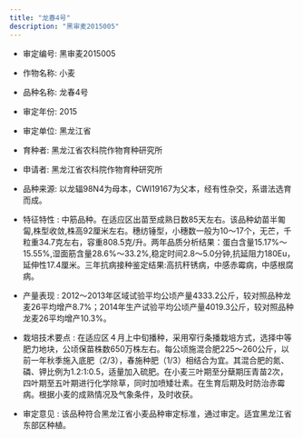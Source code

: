 ```yaml
---
title: "龙春4号"
description: "黑审麦2015005"
---
```

* 审定编号:  黑审麦2015005

*  作物名称:  小麦

*  品种名称:  龙春4号

*  审定年份:  2015

*  审定单位:  黑龙江省

* 育种者:  黑龙江省农科院作物育种研究所

*  申请者:  黑龙江省农科院作物育种研究所

*  品种来源:  以龙辐98N4为母本，CWI19167为父本，经有性杂交，系谱法选育而成。

*  特征特性 : 
中筋品种。在适应区出苗至成熟日数85天左右。该品种幼苗半匍匐,株型收敛,株高92厘米左右。穗纺锤型，小穗数一般为10～17个，无芒，千粒重34.7克左右，容重808.5克/升。两年品质分析结果：蛋白含量15.17%～15.55%,湿面筋含量28.6%～33.2%,稳定时间2.8～5.0分钟,抗延阻力180Eu，延伸性17.4厘米。三年抗病接种鉴定结果:高抗秆锈病，中感赤霉病，中感根腐病。
 
*  产量表现 : 
2012～2013年区域试验平均公顷产量4333.2公斤，较对照品种龙麦26平均增产8.7%；2014年生产试验平均公顷产量4019.3公斤，较对照品种龙麦26平均增产10.3%。

*  栽培技术要点 : 
在适应区４月上中旬播种，采用窄行条播栽培方式，选择中等肥力地块，公顷保苗株数650万株左右。每公顷施混合肥225～260公斤，以前一年秋季施入底肥（2/3），春施种肥（1/3）相结合为宜。其混合肥的氮、磷、钾比例为1.2:1:0.5，适量加入硫肥。在小麦三叶期至分蘖期压青苗2次，四叶期至五叶期进行化学除草，同时加喷矮壮素。在生育后期及时防治赤霉病。根据小麦的成熟情况及气象条件，及时收获。

*  审定意见 : 
该品种符合黑龙江省小麦品种审定标准，通过审定。适宜黑龙江省东部区种植。
